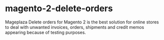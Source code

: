 # magento-2-delete-orders
Mageplaza Delete orders for Magento 2 is the best solution for online stores to deal with unwanted invoices, orders, shipments and credit memos appearing because of testing purposes. 
